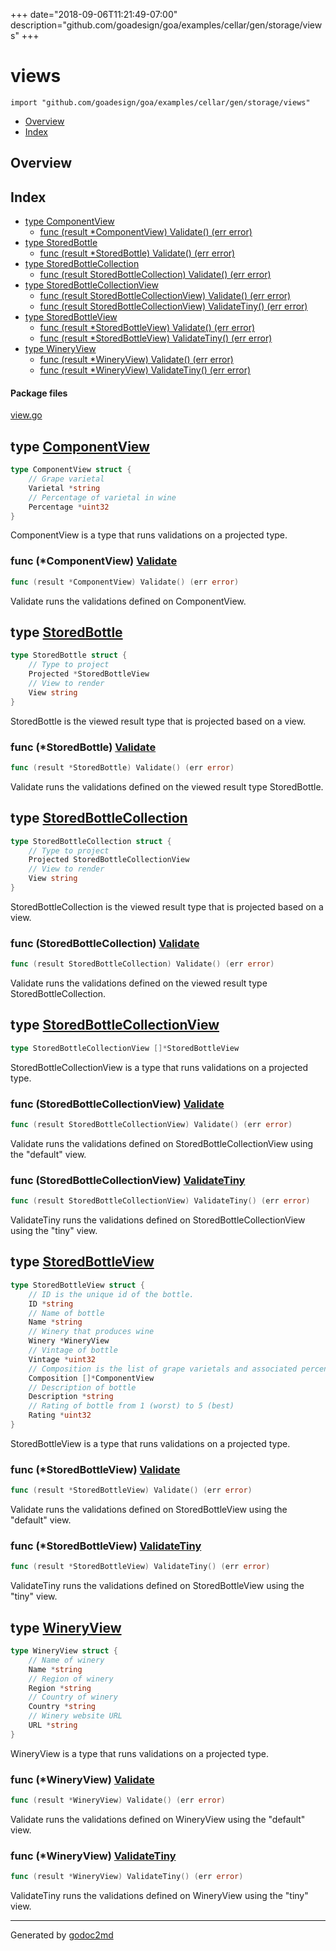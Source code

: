 +++
date="2018-09-06T11:21:49-07:00"
description="github.com/goadesign/goa/examples/cellar/gen/storage/views"
+++


# views
`import "github.com/goadesign/goa/examples/cellar/gen/storage/views"`

* [Overview](#pkg-overview)
* [Index](#pkg-index)

## <a name="pkg-overview">Overview</a>



## <a name="pkg-index">Index</a>
* [type ComponentView](#ComponentView)
  * [func (result *ComponentView) Validate() (err error)](#ComponentView.Validate)
* [type StoredBottle](#StoredBottle)
  * [func (result *StoredBottle) Validate() (err error)](#StoredBottle.Validate)
* [type StoredBottleCollection](#StoredBottleCollection)
  * [func (result StoredBottleCollection) Validate() (err error)](#StoredBottleCollection.Validate)
* [type StoredBottleCollectionView](#StoredBottleCollectionView)
  * [func (result StoredBottleCollectionView) Validate() (err error)](#StoredBottleCollectionView.Validate)
  * [func (result StoredBottleCollectionView) ValidateTiny() (err error)](#StoredBottleCollectionView.ValidateTiny)
* [type StoredBottleView](#StoredBottleView)
  * [func (result *StoredBottleView) Validate() (err error)](#StoredBottleView.Validate)
  * [func (result *StoredBottleView) ValidateTiny() (err error)](#StoredBottleView.ValidateTiny)
* [type WineryView](#WineryView)
  * [func (result *WineryView) Validate() (err error)](#WineryView.Validate)
  * [func (result *WineryView) ValidateTiny() (err error)](#WineryView.ValidateTiny)


#### <a name="pkg-files">Package files</a>
[view.go](/src/github.com/goadesign/goa/examples/cellar/gen/storage/views/view.go) 






## <a name="ComponentView">type</a> [ComponentView](/src/target/view.go?s=1606:1727#L69)
``` go
type ComponentView struct {
    // Grape varietal
    Varietal *string
    // Percentage of varietal in wine
    Percentage *uint32
}

```
ComponentView is a type that runs validations on a projected type.










### <a name="ComponentView.Validate">func</a> (\*ComponentView) [Validate](/src/target/view.go?s=6814:6865#L237)
``` go
func (result *ComponentView) Validate() (err error)
```
Validate runs the validations defined on ComponentView.




## <a name="StoredBottle">type</a> [StoredBottle](/src/target/view.go?s=551:660#L27)
``` go
type StoredBottle struct {
    // Type to project
    Projected *StoredBottleView
    // View to render
    View string
}

```
StoredBottle is the viewed result type that is projected based on a view.










### <a name="StoredBottle.Validate">func</a> (\*StoredBottle) [Validate](/src/target/view.go?s=2212:2262#L91)
``` go
func (result *StoredBottle) Validate() (err error)
```
Validate runs the validations defined on the viewed result type StoredBottle.




## <a name="StoredBottleCollection">type</a> [StoredBottleCollection](/src/target/view.go?s=344:472#L19)
``` go
type StoredBottleCollection struct {
    // Type to project
    Projected StoredBottleCollectionView
    // View to render
    View string
}

```
StoredBottleCollection is the viewed result type that is projected based on
a view.










### <a name="StoredBottleCollection.Validate">func</a> (StoredBottleCollection) [Validate](/src/target/view.go?s=1823:1882#L78)
``` go
func (result StoredBottleCollection) Validate() (err error)
```
Validate runs the validations defined on the viewed result type
StoredBottleCollection.




## <a name="StoredBottleCollectionView">type</a> [StoredBottleCollectionView](/src/target/view.go?s=748:799#L36)
``` go
type StoredBottleCollectionView []*StoredBottleView
```
StoredBottleCollectionView is a type that runs validations on a projected
type.










### <a name="StoredBottleCollectionView.Validate">func</a> (StoredBottleCollectionView) [Validate](/src/target/view.go?s=2611:2674#L105)
``` go
func (result StoredBottleCollectionView) Validate() (err error)
```
Validate runs the validations defined on StoredBottleCollectionView using
the "default" view.




### <a name="StoredBottleCollectionView.ValidateTiny">func</a> (StoredBottleCollectionView) [ValidateTiny](/src/target/view.go?s=2907:2974#L116)
``` go
func (result StoredBottleCollectionView) ValidateTiny() (err error)
```
ValidateTiny runs the validations defined on StoredBottleCollectionView
using the "tiny" view.




## <a name="StoredBottleView">type</a> [StoredBottleView](/src/target/view.go?s=874:1294#L39)
``` go
type StoredBottleView struct {
    // ID is the unique id of the bottle.
    ID *string
    // Name of bottle
    Name *string
    // Winery that produces wine
    Winery *WineryView
    // Vintage of bottle
    Vintage *uint32
    // Composition is the list of grape varietals and associated percentage.
    Composition []*ComponentView
    // Description of bottle
    Description *string
    // Rating of bottle from 1 (worst) to 5 (best)
    Rating *uint32
}

```
StoredBottleView is a type that runs validations on a projected type.










### <a name="StoredBottleView.Validate">func</a> (\*StoredBottleView) [Validate](/src/target/view.go?s=3200:3254#L127)
``` go
func (result *StoredBottleView) Validate() (err error)
```
Validate runs the validations defined on StoredBottleView using the
"default" view.




### <a name="StoredBottleView.ValidateTiny">func</a> (\*StoredBottleView) [ValidateTiny](/src/target/view.go?s=5038:5096#L184)
``` go
func (result *StoredBottleView) ValidateTiny() (err error)
```
ValidateTiny runs the validations defined on StoredBottleView using the
"tiny" view.




## <a name="WineryView">type</a> [WineryView](/src/target/view.go?s=1363:1534#L57)
``` go
type WineryView struct {
    // Name of winery
    Name *string
    // Region of winery
    Region *string
    // Country of winery
    Country *string
    // Winery website URL
    URL *string
}

```
WineryView is a type that runs validations on a projected type.










### <a name="WineryView.Validate">func</a> (\*WineryView) [Validate](/src/target/view.go?s=5725:5773#L205)
``` go
func (result *WineryView) Validate() (err error)
```
Validate runs the validations defined on WineryView using the "default" view.




### <a name="WineryView.ValidateTiny">func</a> (\*WineryView) [ValidateTiny](/src/target/view.go?s=6591:6643#L229)
``` go
func (result *WineryView) ValidateTiny() (err error)
```
ValidateTiny runs the validations defined on WineryView using the "tiny"
view.








- - -
Generated by [godoc2md](https://godoc.org/github.com/davecheney/godoc2md)
